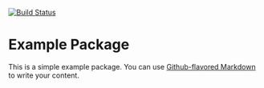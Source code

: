 [![Build Status](https://dev.azure.com/GenesisHighSpeed/GHS%20ESW/_apis/build/status/hbk-world.ghs-gendaqapi-python?branchName=main)](https://dev.azure.com/GenesisHighSpeed/GHS%20ESW/_build/latest?definitionId=117&branchName=main)

# Example Package
This is a simple example package. You can use
[Github-flavored Markdown](https://guides.github.com/features/mastering-markdown/)
to write your content.
